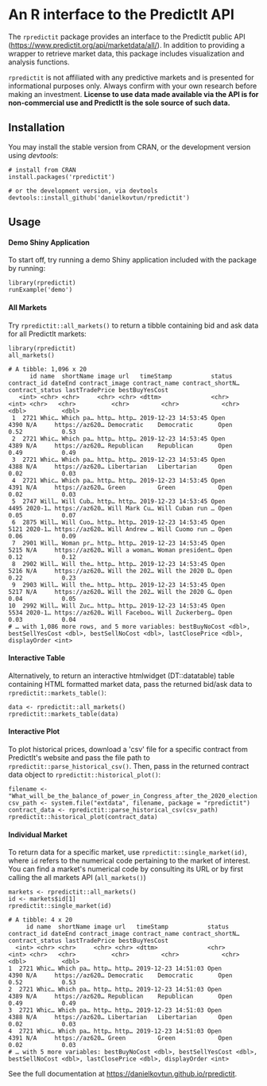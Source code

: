 # An R interface to the PredictIt API
The `rpredictit` package provides an interface to the PredictIt public API (https://www.predictit.org/api/marketdata/all/). In addition to providing a wrapper to retrieve market data, this package includes visualization and analysis functions.

`rpredictit` is not affiliated with any predictive markets and is presented for informational purposes only. Always confirm with your own research before making an investment. 
**License to use data made available via the API is for non-commercial use and PredictIt is the sole source of such data.**

## Installation

You may install the stable version from CRAN, or the development version using *devtools*:
```{r}
# install from CRAN
install.packages('rpredictit')

# or the development version, via devtools
devtools::install_github('danielkovtun/rpredictit')
```

## Usage

#### Demo Shiny Application
To start off, try running a demo Shiny application included with the package by running:
```{r}
library(rpredictit)
runExample('demo')
```


#### All Markets
Try `rpredictit::all_markets()` to return a tibble containing bid and ask data for all PredictIt markets:

```{r}
library(rpredictit)
all_markets()

# A tibble: 1,096 x 20
      id name  shortName image url   timeStamp           status contract_id dateEnd contract_image contract_name contract_shortN… contract_status lastTradePrice bestBuyYesCost
   <int> <chr> <chr>     <chr> <chr> <dttm>              <chr>        <int> <chr>   <chr>          <chr>         <chr>            <chr>                    <dbl>          <dbl>
 1  2721 Whic… Which pa… http… http… 2019-12-23 14:53:45 Open          4390 N/A     https://az620… Democratic    Democratic       Open                      0.52           0.53
 2  2721 Whic… Which pa… http… http… 2019-12-23 14:53:45 Open          4389 N/A     https://az620… Republican    Republican       Open                      0.49           0.49
 3  2721 Whic… Which pa… http… http… 2019-12-23 14:53:45 Open          4388 N/A     https://az620… Libertarian   Libertarian      Open                      0.02           0.03
 4  2721 Whic… Which pa… http… http… 2019-12-23 14:53:45 Open          4391 N/A     https://az620… Green         Green            Open                      0.02           0.03
 5  2747 Will… Will Cub… http… http… 2019-12-23 14:53:45 Open          4495 2020-1… https://az620… Will Mark Cu… Will Cuban run … Open                      0.05           0.07
 6  2875 Will… Will Cuo… http… http… 2019-12-23 14:53:45 Open          5121 2020-1… https://az620… Will Andrew … Will Cuomo run … Open                      0.06           0.09
 7  2901 Will… Woman pr… http… http… 2019-12-23 14:53:45 Open          5215 N/A     https://az620… Will a woman… Woman president… Open                      0.12           0.12
 8  2902 Will… Will the… http… http… 2019-12-23 14:53:45 Open          5216 N/A     https://az620… Will the 202… Will the 2020 D… Open                      0.22           0.23
 9  2903 Will… Will the… http… http… 2019-12-23 14:53:45 Open          5217 N/A     https://az620… Will the 202… Will the 2020 G… Open                      0.04           0.05
10  2992 Will… Will Zuc… http… http… 2019-12-23 14:53:45 Open          5534 2020-1… https://az620… Will Faceboo… Will Zuckerberg… Open                      0.03           0.04
# … with 1,086 more rows, and 5 more variables: bestBuyNoCost <dbl>, bestSellYesCost <dbl>, bestSellNoCost <dbl>, lastClosePrice <dbl>, displayOrder <int>
```

#### Interactive Table
Alternatively, to return an interactive htmlwidget (DT::datatable) table containing HTML formatted market data, pass the returned bid/ask data to `rpredictit::markets_table()`:

```{r}
data <- rpredictit::all_markets()
rpredictit::markets_table(data)
```

#### Interactive Plot
To plot historical prices, download a 'csv' file for a specific contract from PredictIt's website and pass the file path to `rpredictit::parse_historical_csv()`.
Then, pass in the returned contract data object to `rpredictit::historical_plot()`:
```{r}
filename <- "What_will_be_the_balance_of_power_in_Congress_after_the_2020_election.csv"
csv_path <- system.file("extdata", filename, package = "rpredictit")
contract_data <- rpredictit::parse_historical_csv(csv_path)
rpredictit::historical_plot(contract_data)
```

#### Individual Market
To return data for a specific market, use `rpredictit::single_market(id)`, where `id` refers to the numerical code pertaining to the market of interest. 
You can find a market's numerical code by consulting its URL or by first calling the all markets API (`all_markets()`)
```{r}
markets <- rpredictit::all_markets()
id <- markets$id[1]
rpredictit::single_market(id)

# A tibble: 4 x 20
     id name  shortName image url   timeStamp           status contract_id dateEnd contract_image contract_name contract_shortN… contract_status lastTradePrice bestBuyYesCost
  <int> <chr> <chr>     <chr> <chr> <dttm>              <chr>        <int> <chr>   <chr>          <chr>         <chr>            <chr>                    <dbl>          <dbl>
1  2721 Whic… Which pa… http… http… 2019-12-23 14:51:03 Open          4390 N/A     https://az620… Democratic    Democratic       Open                      0.52           0.53
2  2721 Whic… Which pa… http… http… 2019-12-23 14:51:03 Open          4389 N/A     https://az620… Republican    Republican       Open                      0.49           0.49
3  2721 Whic… Which pa… http… http… 2019-12-23 14:51:03 Open          4388 N/A     https://az620… Libertarian   Libertarian      Open                      0.02           0.03
4  2721 Whic… Which pa… http… http… 2019-12-23 14:51:03 Open          4391 N/A     https://az620… Green         Green            Open                      0.02           0.03
# … with 5 more variables: bestBuyNoCost <dbl>, bestSellYesCost <dbl>, bestSellNoCost <dbl>, lastClosePrice <dbl>, displayOrder <int>
```

See the full documentation at https://danielkovtun.github.io/rpredictit. 
